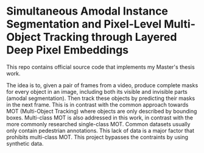# Simultaneous Amodal Instance Segmentation and Pixel-Level Multi-Object Tracking through Layered Deep Pixel Embeddings

This repo contains official source code that implements my Master's thesis work. 

The idea is to, given a pair of frames from a video, produce complete masks for every object in an image, including both its visible and invisible parts (amodal segmentation). Then track these objects by predicting their masks in the next frame. This is in contrast with the common approach towards MOT (Multi-Object Tracking) where objects are only described by bounding boxes. Multi-class MOT is also addressed in this work, in contrast with the more commonly researched single-class MOT. Common datasets usually only contain pedestrian annotations. This lack of data is a major factor that prohibits multi-class MOT. This project bypasses the contraints by using synthetic data. 
